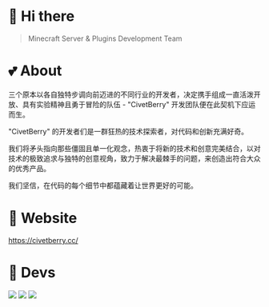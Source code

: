 <!--<img align="right" src="https://avatars.githubusercontent.com/u/183881841?s=350&v=4" width="350" height="350" />-->

# 👋 Hi there

> Minecraft Server & Plugins Development Team

# 💕 About

三个原本以各自独特步调向前迈进的不同行业的开发者，决定携手组成一直活泼开放、具有实验精神且勇于冒险的队伍 - "CivetBerry" 开发团队便在此契机下应运而生。

"CivetBerry" 的开发者们是一群狂热的技术探索者，对代码和创新充满好奇。

我们将矛头指向那些僵固且单一化观念，热衷于将新的技术和创意完美结合，以对技术的极致追求与独特的创意视角，致力于解决最棘手的问题，来创造出符合大众的优秀产品。

我们坚信，在代码的每个细节中都蕴藏着让世界更好的可能。

# 🔗 Website

https://civetberry.cc/

# 🧱 Devs
<a href="https://github.com/Null-K" target="_blank"><img src="https://s2.loli.net/2024/10/31/gvBELoZX5cj6pal.png" /></a>
<a href="https://github.com/Robonyantame" target="_blank"><img src="https://s2.loli.net/2024/10/31/wLTfoKPbqvEhjp9.png" /></a>
<a href="https://github.com/c6161039" target="_blank"><img src="https://s2.loli.net/2024/10/31/Elr15987w2fGBbv.png" /></a>

